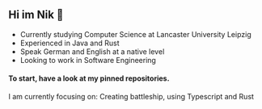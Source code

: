 ## Hi im Nik 👋
- Currently studying Computer Science at Lancaster University Leipzig
- Experienced in Java and Rust
- Speak German and English at a native level
- Looking to work in Software Engineering

#### To start, have a look at my pinned repositories. 
I am currently focusing on: Creating battleship, using Typescript and Rust
